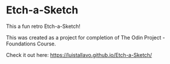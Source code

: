 # Etch-a-Sketch

This a fun retro Etch-a-Sketch! 

This was created as a project for completion of The Odin Project - Foundations Course.

Check it out here: https://luistallavo.github.io/Etch-a-Sketch/
